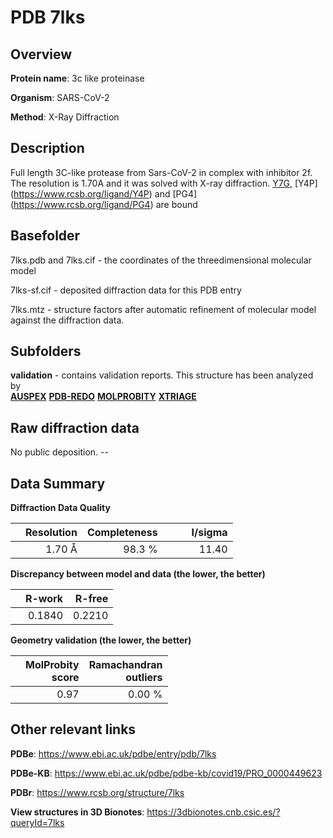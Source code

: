# PDB 7lks

## Overview

**Protein name**: 3c like proteinase

**Organism**: SARS-CoV-2

**Method**: X-Ray Diffraction

## Description

Full length 3C-like protease from Sars-CoV-2 in complex with inhibitor 2f. The resolution is 1.70A and it was solved with X-ray diffraction. [Y7G](https://www.rcsb.org/ligand/Y7G), [Y4P] (https://www.rcsb.org/ligand/Y4P) and [PG4] (https://www.rcsb.org/ligand/PG4) are bound 

## Basefolder

7lks.pdb and 7lks.cif - the coordinates of the threedimensional molecular model

7lks-sf.cif - deposited diffraction data for this PDB entry

7lks.mtz - structure factors after automatic refinement of molecular model against the diffraction data.

## Subfolders





**validation** - contains validation reports. This structure has been analyzed by <br>[**AUSPEX**](https://github.com/thorn-lab/coronavirus_structural_task_force/tree/master/pdb/3c_like_proteinase/SARS-CoV-2/7lks/validation/auspex) [**PDB-REDO**](https://github.com/thorn-lab/coronavirus_structural_task_force/tree/master/pdb/3c_like_proteinase/SARS-CoV-2/7lks/validation/pdb-redo) [**MOLPROBITY**](https://github.com/thorn-lab/coronavirus_structural_task_force/tree/master/pdb/3c_like_proteinase/SARS-CoV-2/7lks/validation/molprobity) [**XTRIAGE**](https://github.com/thorn-lab/coronavirus_structural_task_force/blob/master/pdb/3c_like_proteinase/SARS-CoV-2/7lks/validation/Xtriage_output.log)  



## Raw diffraction data

No public deposition. --<br> 

## Data Summary
**Diffraction Data Quality**

|   | Resolution | Completeness| I/sigma |
|---|-------------:|----------------:|--------------:|
|   |1.70 Å|98.3  %|<img width=50/>11.40|

**Discrepancy between model and data (the lower, the better)**

|   | **R-work**| **R-free**   
|---|-------------:|----------------:|           
||  0.1840|  0.2210|

**Geometry validation (the lower, the better)**

|   |**MolProbity<br>score**| **Ramachandran<br>outliers** 
|---|-------------:|----------------:|
||  0.97|  0.00 %|

 

 



## Other relevant links 
**PDBe**:  https://www.ebi.ac.uk/pdbe/entry/pdb/7lks

**PDBe-KB**: https://www.ebi.ac.uk/pdbe/pdbe-kb/covid19/PRO_0000449623 
 
**PDBr**: https://www.rcsb.org/structure/7lks 

**View structures in 3D Bionotes**: https://3dbionotes.cnb.csic.es/?queryId=7lks


